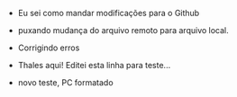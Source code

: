 
- Eu sei como mandar modificações para o Github
- puxando mudança do arquivo remoto para arquivo local.
- Corrigindo erros

- Thales aqui! Editei esta linha para teste...
- novo teste, PC formatado
